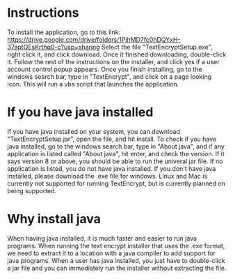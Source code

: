 # Instructions
To install the application, go to this link: https://drive.google.com/drive/folders/1PjhMD7fc0hDQYxH-37aptOEsKrthq0-c?usp=sharing
Select the file "TextEncryptSetup.exe", right click it, and click download. Once it finished downloading, double-click it. 
Follow the rest of the instructions on the installer, and click yes if a user account control popup appears.
Once you finish installing, go to the windows search bar, type in "TextEncrypt", and click on a page looking icon. This will run a vbs script that launches the application.

# If you have java installed
If you have java installed on your system, you can download "TextEncryptSetup.jar", open the file, and hit install.
To check if you have java installed, go to the windows search bar, type in "About java", and if any application is listed called "About java", hit enter, and check the version. If it says version 8 or above, you should be able to run the univeral jar file. If no application is listed, you do not have java installed.
If you don't have java installed, please download the .exe file for windows. Linux and Mac is currently not supported for running TextEncrypt, but is currently planned on being supported.

# Why install java
When having java installed, it is much faster and easier to run java programs. When running the text encrypt installer that uses the .exe format, we need to extract it to a location with a java compiler to add support for java programs. When a user has java installed, you just have to double-click a jar file and you can immediately run the installer without extracting the file.
